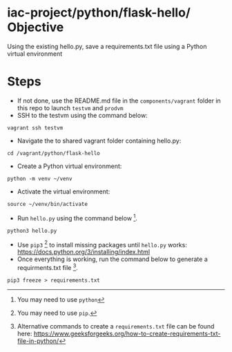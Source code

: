 # iac-project/python/flask-hello/ Objective

Using the existing hello.py, save a requirements.txt file using a Python virtual environment

# Steps
- If not done, use the README.md file in the `components/vagrant` folder in this repo to launch `testvm` and `prodvm`
- SSH to the testvm using the command below:
```
vagrant ssh testvm
```
- Navigate the to shared vagrant folder containing hello.py:
```
cd /vagrant/python/flask-hello
```
- Create a Python virtual environment:
```
python -m venv ~/venv
```
- Activate the virtual environment:
```
source ~/venv/bin/activate
```
- Run `hello.py` using the command below [^1].
```
python3 hello.py
```
- Use `pip3` [^2] to install missing packages until `hello.py` works: https://docs.python.org/3/installing/index.html
- Once everything is working, run the command below to generate a requirments.txt file [^3].
```
pip3 freeze > requirements.txt
```
[^1]: You may need to use `python`
[^2]: You may need to use `pip`.
[^3]: Alternative commands to create a `requirements.txt` file can be found here: https://www.geeksforgeeks.org/how-to-create-requirements-txt-file-in-python/
